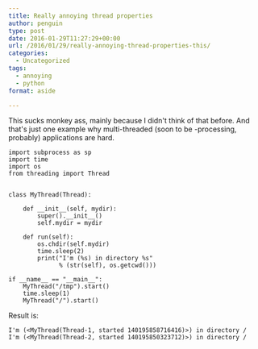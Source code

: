 ```yaml
---
title: Really annoying thread properties
author: penguin
type: post
date: 2016-01-29T11:27:29+00:00
url: /2016/01/29/really-annoying-thread-properties-this/
categories:
  - Uncategorized
tags:
  - annoying
  - python
format: aside

---
```

This sucks monkey ass, mainly because I didn't think of that before. And that's just one example why multi-threaded (soon to be -processing, probably) applications are hard.

```
import subprocess as sp
import time
import os
from threading import Thread


class MyThread(Thread):

    def __init__(self, mydir):
        super().__init__()
        self.mydir = mydir

    def run(self):
        os.chdir(self.mydir)
        time.sleep(2)
        print("I'm (%s) in directory %s"
              % (str(self), os.getcwd()))

if __name__ == "__main__":
    MyThread("/tmp").start()
    time.sleep(1)
    MyThread("/").start()
```

Result is:

```
I'm (<MyThread(Thread-1, started 140195858716416)>) in directory /
I'm (<MyThread(Thread-2, started 140195850323712)>) in directory /
```